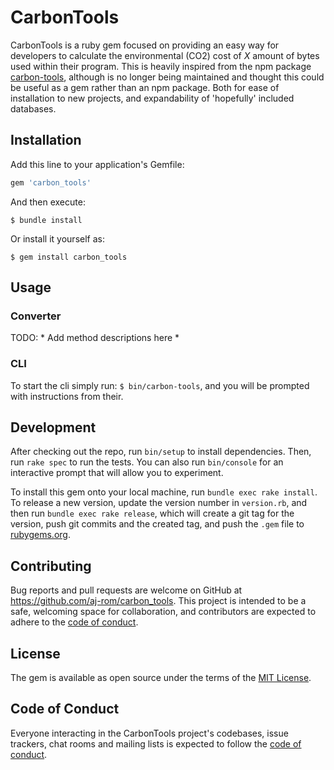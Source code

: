 # CarbonTools

CarbonTools is a ruby gem focused on providing an easy way for developers to calculate the environmental (CO2) cost of *X* amount of bytes used within their program.
This is heavily inspired from the npm package [carbon-tools](), although is no longer being maintained and thought this could be useful as a gem rather than an npm package. Both for ease of installation to new projects, and expandability of 'hopefully' included databases.

## Installation

Add this line to your application's Gemfile:

```ruby
gem 'carbon_tools'
```

And then execute:

    $ bundle install

Or install it yourself as:

    $ gem install carbon_tools

## Usage

### Converter
TODO: * Add method descriptions here *

### CLI
To start the cli simply run: `$ bin/carbon-tools`, and you will be prompted with instructions from their.

## Development

After checking out the repo, run `bin/setup` to install dependencies. Then, run `rake spec` to run the tests. You can also run `bin/console` for an interactive prompt that will allow you to experiment.

To install this gem onto your local machine, run `bundle exec rake install`. To release a new version, update the version number in `version.rb`, and then run `bundle exec rake release`, which will create a git tag for the version, push git commits and the created tag, and push the `.gem` file to [rubygems.org](https://rubygems.org).

## Contributing

Bug reports and pull requests are welcome on GitHub at https://github.com/aj-rom/carbon_tools. This project is intended to be a safe, welcoming space for collaboration, and contributors are expected to adhere to the [code of conduct](https://github.com/aj-rom/carbon_tools/blob/master/CODE_OF_CONDUCT.md).

## License

The gem is available as open source under the terms of the [MIT License](https://opensource.org/licenses/MIT).

## Code of Conduct

Everyone interacting in the CarbonTools project's codebases, issue trackers, chat rooms and mailing lists is expected to follow the [code of conduct](https://github.com/aj-rom/carbon_tools/blob/master/CODE_OF_CONDUCT.md).
